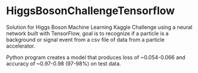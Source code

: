 # HiggsBosonChallengeTensorflow

Solution for Higgs Boson Machine Learning Kaggle Challenge using a neural network built with TensorFlow, goal is to recognize if a particle is a background or signal event from a csv file of data from a particle accelerator.

Python program creates a model that produces loss of ~0.054-0.066 and accuracy of ~0.97-0.98 (97-98%) on test data.
